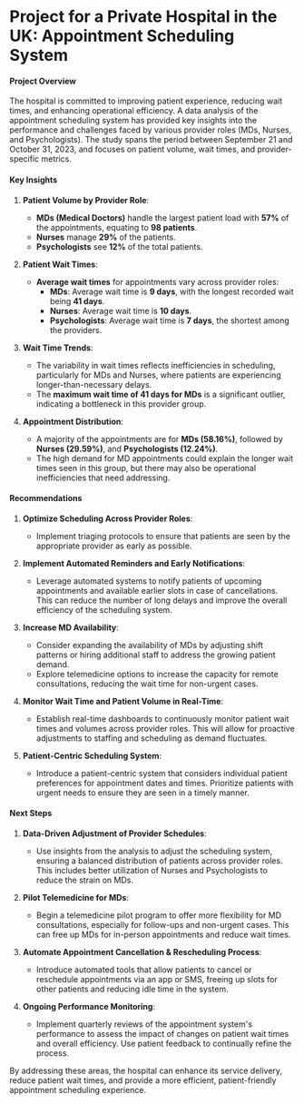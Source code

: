 # Project for a Private Hospital in the UK: Appointment Scheduling System

#### **Project Overview**
The hospital is committed to improving patient experience, reducing wait times, and enhancing operational efficiency. A data analysis of the appointment scheduling system has provided key insights into the performance and challenges faced by various provider roles (MDs, Nurses, and Psychologists). The study spans the period between September 21 and October 31, 2023, and focuses on patient volume, wait times, and provider-specific metrics.

#### **Key Insights**

1. **Patient Volume by Provider Role**:
   - **MDs (Medical Doctors)** handle the largest patient load with **57%** of the appointments, equating to **98 patients**.
   - **Nurses** manage **29%** of the patients.
   - **Psychologists** see **12%** of the total patients.

2. **Patient Wait Times**:
   - **Average wait times** for appointments vary across provider roles:
     - **MDs**: Average wait time is **9 days**, with the longest recorded wait being **41 days**.
     - **Nurses**: Average wait time is **10 days**.
     - **Psychologists**: Average wait time is **7 days**, the shortest among the providers.

3. **Wait Time Trends**:
   - The variability in wait times reflects inefficiencies in scheduling, particularly for MDs and Nurses, where patients are experiencing longer-than-necessary delays.
   - The **maximum wait time of 41 days for MDs** is a significant outlier, indicating a bottleneck in this provider group.

4. **Appointment Distribution**:
   - A majority of the appointments are for **MDs (58.16%)**, followed by **Nurses (29.59%)**, and **Psychologists (12.24%)**.
   - The high demand for MD appointments could explain the longer wait times seen in this group, but there may also be operational inefficiencies that need addressing.

#### **Recommendations**

1. **Optimize Scheduling Across Provider Roles**:
   - Implement triaging protocols to ensure that patients are seen by the appropriate provider as early as possible.

2. **Implement Automated Reminders and Early Notifications**:
   - Leverage automated systems to notify patients of upcoming appointments and available earlier slots in case of cancellations. This can reduce the number of long delays and improve the overall efficiency of the scheduling system.

3. **Increase MD Availability**:
   - Consider expanding the availability of MDs by adjusting shift patterns or hiring additional staff to address the growing patient demand.
   - Explore telemedicine options to increase the capacity for remote consultations, reducing the wait time for non-urgent cases.

4. **Monitor Wait Time and Patient Volume in Real-Time**:
   - Establish real-time dashboards to continuously monitor patient wait times and volumes across provider roles. This will allow for proactive adjustments to staffing and scheduling as demand fluctuates.

5. **Patient-Centric Scheduling System**:
   - Introduce a patient-centric system that considers individual patient preferences for appointment dates and times. Prioritize patients with urgent needs to ensure they are seen in a timely manner.

#### **Next Steps**

1. **Data-Driven Adjustment of Provider Schedules**:
   - Use insights from the analysis to adjust the scheduling system, ensuring a balanced distribution of patients across provider roles. This includes better utilization of Nurses and Psychologists to reduce the strain on MDs.

2. **Pilot Telemedicine for MDs**:
   - Begin a telemedicine pilot program to offer more flexibility for MD consultations, especially for follow-ups and non-urgent cases. This can free up MDs for in-person appointments and reduce wait times.

3. **Automate Appointment Cancellation & Rescheduling Process**:
   - Introduce automated tools that allow patients to cancel or reschedule appointments via an app or SMS, freeing up slots for other patients and reducing idle time in the system.

4. **Ongoing Performance Monitoring**:
   - Implement quarterly reviews of the appointment system's performance to assess the impact of changes on patient wait times and overall efficiency. Use patient feedback to continually refine the process.

By addressing these areas, the hospital can enhance its service delivery, reduce patient wait times, and provide a more efficient, patient-friendly appointment scheduling experience.

